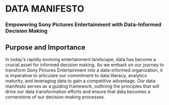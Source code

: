# DATA MANIFESTO
### Empowering Sony Pictures Entertainment with Data-Informed Decision Making
## Purpose and Importance
In today's rapidly evolving entertainment landscape, data has become a crucial asset for informed decision making. As we embark on our journey to transform Sony Pictures Entertainment into a data-informed organization, it is imperative to articulate our commitment to data literacy, analytics maturity, and leveraging data to gain a competitive advantage. Our data manifesto serves as a guiding framework, outlining the principles that will drive our data transformation efforts and ensure that data becomes a cornerstone of our decision-making processes.
